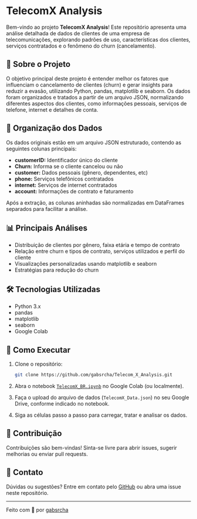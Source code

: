 # TelecomX Analysis

Bem-vindo ao projeto **TelecomX Analysis**! Este repositório apresenta uma análise detalhada de dados de clientes de uma empresa de telecomunicações, explorando padrões de uso, características dos clientes, serviços contratados e o fenômeno do churn (cancelamento).

## 🚀 Sobre o Projeto

O objetivo principal deste projeto é entender melhor os fatores que influenciam o cancelamento de clientes (churn) e gerar insights para reduzir a evasão, utilizando Python, pandas, matplotlib e seaborn. Os dados foram organizados e tratados a partir de um arquivo JSON, normalizando diferentes aspectos dos clientes, como informações pessoais, serviços de telefone, internet e detalhes de conta.

## 📂 Organização dos Dados

Os dados originais estão em um arquivo JSON estruturado, contendo as seguintes colunas principais:

- **customerID:** Identificador único do cliente
- **Churn:** Informa se o cliente cancelou ou não
- **customer:** Dados pessoais (gênero, dependentes, etc)
- **phone:** Serviços telefônicos contratados
- **internet:** Serviços de internet contratados
- **account:** Informações de contrato e faturamento

Após a extração, as colunas aninhadas são normalizadas em DataFrames separados para facilitar a análise.

## 📊 Principais Análises

- Distribuição de clientes por gênero, faixa etária e tempo de contrato
- Relação entre churn e tipos de contrato, serviços utilizados e perfil do cliente
- Visualizações personalizadas usando matplotlib e seaborn
- Estratégias para redução do churn

## 🛠️ Tecnologias Utilizadas

- Python 3.x
- pandas
- matplotlib
- seaborn
- Google Colab

## 📒 Como Executar

1. Clone o repositório:
   ```bash
   git clone https://github.com/gabsrcha/Telecom_X_Analysis.git
   ```

2. Abra o notebook [`TelecomX_BR.ipynb`](TelecomX_BR.ipynb) no Google Colab (ou localmente).

3. Faça o upload do arquivo de dados (`TelecomX_Data.json`) no seu Google Drive, conforme indicado no notebook.

4. Siga as células passo a passo para carregar, tratar e analisar os dados.

## 🤝 Contribuição

Contribuições são bem-vindas! Sinta-se livre para abrir issues, sugerir melhorias ou enviar pull requests.

## 📧 Contato

Dúvidas ou sugestões? Entre em contato pelo [GitHub](https://github.com/gabsrcha) ou abra uma issue neste repositório.

---

Feito com 💙 por [gabsrcha](https://github.com/gabsrcha)
